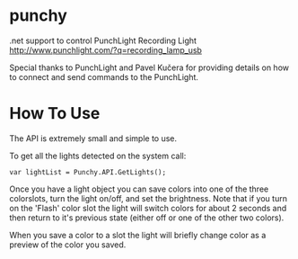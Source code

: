 punchy
======

.net support to control PunchLight Recording Light http://www.punchlight.com/?q=recording_lamp_usb

Special thanks to PunchLight and Pavel Kučera for providing details on how to connect and send commands to the PunchLight.

How To Use
==========

The API is extremely small and simple to use.

To get all the lights detected on the system call:

```
var lightList = Punchy.API.GetLights();
```

Once you have a light object you can save colors into one of the three colorslots, turn the light on/off, and set the brightness. Note that if you turn on the 'Flash' color slot the light will switch colors for about 2 seconds and then return to it's previous state (either off or one of the other two colors).

When you save a color to a slot the light will briefly change color as a preview of the color you saved.


